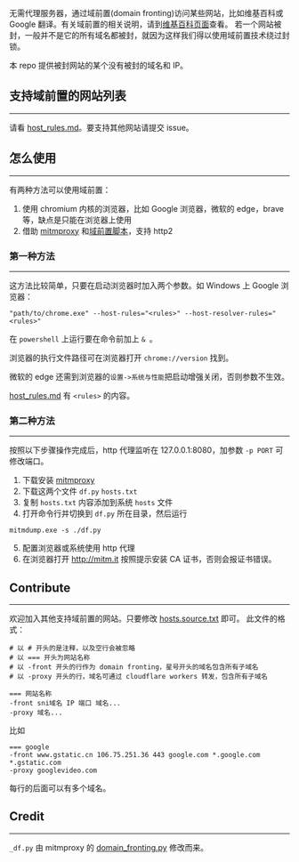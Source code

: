 无需代理服务器，通过域前置(domain fronting)访问某些网站，比如维基百科或 Google 翻译。有关域前置的相关说明，请到[维基百科页面][wiki-df]查看。
若一个网站被封，一般并不是它的所有域名都被封，就因为这样我们得以使用域前置技术绕过封锁。

本 repo 提供被封网站的某个没有被封的域名和 IP。

## 支持域前置的网站列表
---
请看 [host_rules.md][rules]。要支持其他网站请提交 issue。


## 怎么使用
---
有两种方法可以使用域前置：

1. 使用 chromium 内核的浏览器，比如 Google 浏览器，微软的 edge，brave等，缺点是只能在浏览器上使用
2. 借助 [mitmproxy][mitm] 和[域前置脚本][df-py]，支持 http2


### 第一种方法
---
这方法比较简单，只要在启动浏览器时加入两个参数。如 Windows 上 Google 浏览器：
```
"path/to/chrome.exe" --host-rules="<rules>" --host-resolver-rules="<rules>"
```
在 `powershell` 上运行要在命令前加上 `& `。

浏览器的执行文件路径可在浏览器打开 `chrome://version` 找到。

微软的 edge 还需到浏览器的`设置->系统与性能`把启动增强关闭，否则参数不生效。


[host_rules.md][rules] 有 `<rules>` 的内容。

### 第二种方法
---
按照以下步骤操作完成后，http 代理监听在 127.0.0.1:8080，加参数 `-p PORT` 可修改端口。 

1. 下载安装 [mitmproxy][mitm-dl]
2. 下载这两个文件 `df.py` `hosts.txt`
3. 复制 `hosts.txt` 内容添加到系统 `hosts` 文件
4. 打开命令行并切换到 `df.py` 所在目录，然后运行
```
mitmdump.exe -s ./df.py
```
5. 配置浏览器或系统使用 http 代理
6. 在浏览器打开 http://mitm.it 按照提示安装 CA 证书，否则会报证书错误。



## Contribute
---
欢迎加入其他支持域前置的网站。只要修改 [hosts.source.txt][source] 即可。
此文件的格式：
```
# 以 # 开头的是注释，以及空行会被忽略
# 以 === 开头为网站名称
# 以 -front 开头的行作为 domain fronting，星号开头的域名包含所有子域名
# 以 -proxy 开头的行，域名可通过 cloudflare workers 转发，包含所有子域名

=== 网站名称
-front sni域名 IP 端口 域名...
-proxy 域名...
```

比如
```
=== google
-front www.gstatic.cn 106.75.251.36 443 google.com *.google.com *.gstatic.com
-proxy googlevideo.com
```
每行的后面可以有多个域名。


## Credit
---
`_df.py` 由 mitmproxy 的 [domain_fronting.py][mitm-df] 修改而来。



[wiki-df]: https://zh.wikipedia.org/wiki/%E5%9F%9F%E5%89%8D%E7%BD%AE
[mitm]: https://github.com/mitmproxy/mitmproxy
[mitm-dl]: https://mitmproxy.org/
[df-py]: https://github.com/rabbit2123/domain-fronting/blob/main/df.py
[rules]: https://github.com/rabbit2123/domain-fronting/blob/main/host_rules.md
[source]: https://github.com/rabbit2123/domain-fronting/blob/main/hosts.source.txt
[mitm-df]: https://github.com/mitmproxy/mitmproxy/blob/main/examples/contrib/domain_fronting.py
